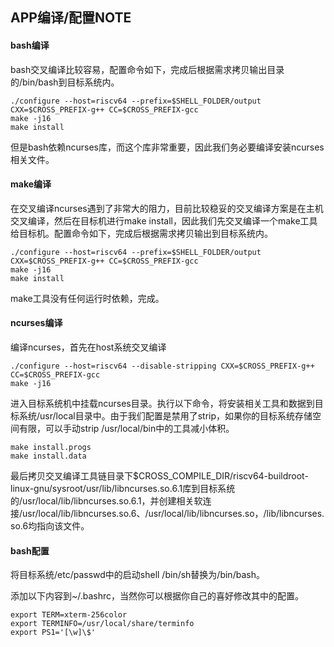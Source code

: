 ## APP编译/配置NOTE

#### bash编译

bash交叉编译比较容易，配置命令如下，完成后根据需求拷贝输出目录的/bin/bash到目标系统内。

```shell
./configure --host=riscv64 --prefix=$SHELL_FOLDER/output CXX=$CROSS_PREFIX-g++ CC=$CROSS_PREFIX-gcc 
make -j16
make install
```

但是bash依赖ncurses库，而这个库非常重要，因此我们务必要编译安装ncurses相关文件。

#### make编译

在交叉编译ncurses遇到了非常大的阻力，目前比较稳妥的交叉编译方案是在主机交叉编译，然后在目标机进行make install，因此我们先交叉编译一个make工具给目标机。配置命令如下，完成后根据需求拷贝输出到目标系统内。

```shell
./configure --host=riscv64 --prefix=$SHELL_FOLDER/output CXX=$CROSS_PREFIX-g++ CC=$CROSS_PREFIX-gcc 
make -j16
make install
```

make工具没有任何运行时依赖，完成。

#### ncurses编译

编译ncurses，首先在host系统交叉编译

```shell
./configure --host=riscv64 --disable-stripping CXX=$CROSS_PREFIX-g++ CC=$CROSS_PREFIX-gcc 
make -j16
```

进入目标系统机中挂载ncurses目录。执行以下命令，将安装相关工具和数据到目标系统/usr/local目录中。由于我们配置是禁用了strip，如果你的目标系统存储空间有限，可以手动strip /usr/local/bin中的工具减小体积。

```
make install.progs
make install.data
```

最后拷贝交叉编译工具链目录下$CROSS_COMPILE_DIR/riscv64-buildroot-linux-gnu/sysroot/usr/lib/libncurses.so.6.1库到目标系统的/usr/local/lib/libncurses.so.6.1，并创建相关软连接/usr/local/lib/libncurses.so.6、/usr/local/lib/libncurses.so，/lib/libncurses.so.6均指向该文件。

#### bash配置

将目标系统/etc/passwd中的启动shell /bin/sh替换为/bin/bash。

添加以下内容到~/.bashrc，当然你可以根据你自己的喜好修改其中的配置。

```shell
export TERM=xterm-256color
export TERMINFO=/usr/local/share/terminfo
export PS1='[\w]\$'
```
